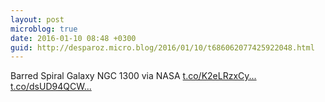 ```yaml
---
layout: post
microblog: true
date: 2016-01-10 08:48 +0300
guid: http://desparoz.micro.blog/2016/01/10/t686062077425922048.html
---
```

Barred Spiral Galaxy NGC 1300 via NASA [t.co/K2eLRzxCy...](https://t.co/K2eLRzxCy0) [t.co/dsUD94QCW...](https://t.co/dsUD94QCWp)
